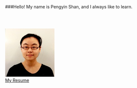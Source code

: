 <!-- 
.. title: About Me
.. slug: about_me
.. date: 2017-02-20 20:57:45 UTC-05:00
.. tags: 
.. category: 
.. link: 
.. description: 
.. type: text
-->

<br/>
<br/>

###Hello! My name is Pengyin Shan, and I always like to learn. 

<br/>
<br/>

![Pengyin Shan](/images/pengyin.jpg)
<br/>
<a href="/Pengyin_Shan_Resume.pdf">My Resume</a>

<br/>
<br/>


